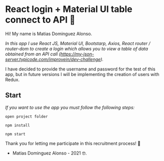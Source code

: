  # React login + Material UI table connect to API 🚀

 Hi! My name is Matias Dominguez Alonso.

_In this app I use React JS, Material UI, Bootstarp, Axios, React router / router-dom to create a login which allows you to view a table of data obtained from an API call (https://my-json-server.typicode.com/improvein/dev-challenge)._

I have decided to provide the username and password for the test of this app, but in future versions I will be implementing the creation of users with Redux.


## Start 

_If you want to use the app you must follow the following steps:_


```
open project folder
```
```
npm install
```
```
npm start
```

Thank you for letting me participate in this recruitment process! 🎁

* Matias Dominguez Alonso - 2021 🤓.

